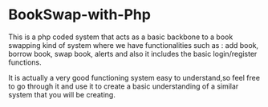 # BookSwap-with-Php
This is a php coded system that acts as a basic backbone to a book swapping kind of system where we have functionalities such as :  add book,
      borrow book,
      swap book,
      alerts
and also it includes the basic login/register functions.

It is actually a very good functioning system easy to understand,so feel free to go through it and use it to create a basic understanding of a similar system that you will be creating.
